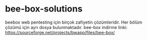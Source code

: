# bee-box-solutions
beebox web pentesting için birçok zafiyetin çözümleridir.
Her bölüm çözümü için ayrı dosya bulunmaktadır.
bee-box indirme linki:
https://sourceforge.net/projects/bwapp/files/bee-box/
